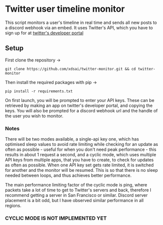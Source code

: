 # Twitter user timeline monitor

This script monitors a user's timeline in real time and sends all new posts to a discord webhook via an embed. It uses Twitter's API, which you have to sign up for at [twitter's developer portal](http://developer.twitter.com)

## Setup

First clone the repository ->

```
git clone https://github.com/xdsai/twitter-monitor.git && cd twitter-monitor
```

Then install the required packages with pip ->

```
pip install -r requirements.txt
```

On first launch, you will be prompted to enter your API keys. These can be retrieved by making an app on twitter's developer portal, and copying the keys. You will also be prompted for a discord webhook url and the handle of the user you wish to monitor.

### Notes

There will be two modes available, a single-api key one, which has optimised sleep values to avoid rate limiting while checking for an update as often as possible - useful for when you don't need peak performance - this results in about 1 request a second, and a cyclic mode, which uses multiple API keys from multiple apps, that you have to create, to check for updates as often as possible. When one API key set gets rate limited, it is switched for another and the monitor will be resumed. This is so that there is no sleep needed between loops, and thus achieves better performance.

The main performance limiting factor of the cyclic mode is ping, where packets take a lot of time to get to Twitter's servers and back, therefore I recommend getting a server in San Francisco or similar. Discord server placement is a bit odd, but I have observed similar performance in all regions.

### CYCLIC MODE IS NOT IMPLEMENTED YET
